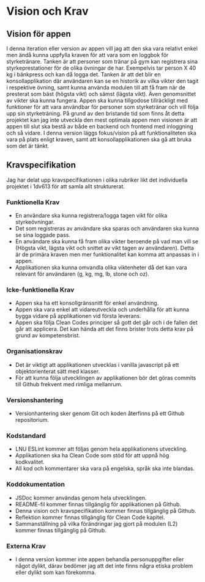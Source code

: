# Vision och Krav

## Vision för appen

I denna iteration eller version av appen vill jag att den ska vara relativt enkel men ändå kunna uppfylla kraven för att vara som en loggbok för styrketränare. Tanken är att personer som tränar på gym kan registrera sina styrkeprestationer för de olika övningar de har. Exempelvis tar person X 40 kg i bänkpress och kan då logga det. Tanken är att det blir en konsollapplikation där användaren kan se en historik av vilka vikter den tagit i respektive övning, samt kunna använda modulen till att få fram när de presterat som bäst (högsta vikt) och sämst (lägsta vikt). Även genomsnittet av vikter ska kunna fungera. Appen ska kunna tillgodose tillräckligt med funktioner för att vara användbar för personer som styrketränar och vill följa upp sin styrketräning. På grund av den bristande tid som finns åt detta projektet kan jag inte utveckla den mest optimala appen men visionen är att appen till slut ska bestå av både en backend och frontend med inloggning och så vidare. I denna version läggs fokus/vision på att funktionaliteten ska vara på plats enligt kraven, samt att konsollapplikationen ska gå att bruka som det är tänkt.

## Kravspecifikation

Jag har delat upp kravspecifikationen i olika rubriker likt det individuella projektet i 1dv613 för att samla allt strukturerat.

### Funktionella Krav

- En användare ska kunna registrera/logga tagen vikt för olika styrkeövningar.
- Det som registreras av användare ska sparas och användaren ska kunna se sina loggade pass.
- En användare ska kunna få fram olika vikter beroende på vad man vill se (Högsta vikt, lägsta vikt och snittet av vikt tagen av användaren). Detta är de primära kraven men mer funktionalitet kan komma att anpassas in i appen.
- Applikationen ska kunna omvandla olika viktenheter då det kan vara relevant för användaren (g, kg, mg, lb, stone och oz).

### Icke-funktionella Krav

- Appen ska ha ett konsollgränssnitt för enkel användning.
- Appen ska vara enkel att vidareutveckla och underhålla för att kunna bygga vidare på applikationen vid första leverans.
- Appen ska följa Clean Codes principer så gott det går och i de fallen det går att applicera. Det kan hända att det finns brister trots detta krav på grund av kompetensbrist.

### Organisationskrav

- Det är viktigt att applikationen utvecklas i vanilla javascript på ett objektorienterat sätt med klasser.
- För att kunna följa utvecklingen av applikationen bör det göras commits till Github frekvent med rimliga mellanrum.

### Versionshantering

- Versionhantering sker genom Git och koden återfinns på ett Github repositorium.

### Kodstandard

- LNU ESLint kommer att följas genom hela applikationens utveckling.
- Applikationen ska ha Clean Code som stöd för att uppnå hög kodkvalitet.
- All kod och kommentarer ska vara på engelska, språk ska inte blandas.

### Koddokumentation

- JSDoc kommer användas genom hela utvecklingen.
- README-fil kommer finnas tillgänglig för applikationen på Github.
- Denna vision och kravspecifikation kommer finnas tillgänglig på Github.
- Reflektion kommer finnas tillgänglig för Clean Code kapitel.
- Sammanställning på vilka förändringar jag gjort på modulen (L2) kommer finnas tillgänglig på Github.

### Externa Krav

- I denna version kommer inte appen behandla personuppgifter eller något dylikt, därav bedömer jag att det inte finns några etiska problem eller dylikt som kan förekomma.
